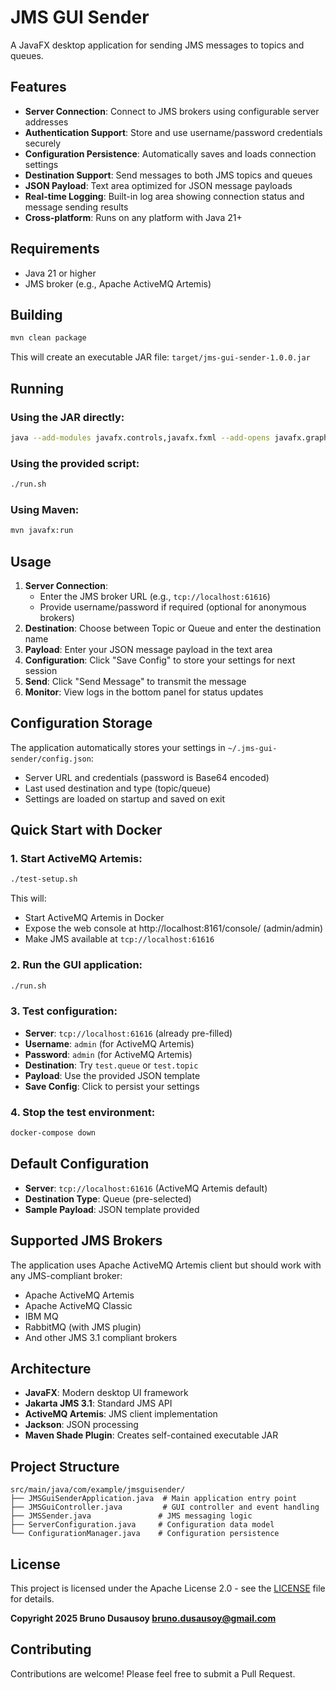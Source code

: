 # JMS GUI Sender

A JavaFX desktop application for sending JMS messages to topics and queues.

## Features

- **Server Connection**: Connect to JMS brokers using configurable server addresses
- **Authentication Support**: Store and use username/password credentials securely
- **Configuration Persistence**: Automatically saves and loads connection settings
- **Destination Support**: Send messages to both JMS topics and queues
- **JSON Payload**: Text area optimized for JSON message payloads
- **Real-time Logging**: Built-in log area showing connection status and message sending results
- **Cross-platform**: Runs on any platform with Java 21+

## Requirements

- Java 21 or higher
- JMS broker (e.g., Apache ActiveMQ Artemis)

## Building

```bash
mvn clean package
```

This will create an executable JAR file: `target/jms-gui-sender-1.0.0.jar`

## Running

### Using the JAR directly:
```bash
java --add-modules javafx.controls,javafx.fxml --add-opens javafx.graphics/com.sun.javafx.application=ALL-UNNAMED -jar target/jms-gui-sender-1.0.0.jar
```

### Using the provided script:
```bash
./run.sh
```

### Using Maven:
```bash
mvn javafx:run
```

## Usage

1. **Server Connection**: 
   - Enter the JMS broker URL (e.g., `tcp://localhost:61616`)
   - Provide username/password if required (optional for anonymous brokers)
2. **Destination**: Choose between Topic or Queue and enter the destination name
3. **Payload**: Enter your JSON message payload in the text area
4. **Configuration**: Click "Save Config" to store your settings for next session
5. **Send**: Click "Send Message" to transmit the message
6. **Monitor**: View logs in the bottom panel for status updates

## Configuration Storage

The application automatically stores your settings in `~/.jms-gui-sender/config.json`:
- Server URL and credentials (password is Base64 encoded)
- Last used destination and type (topic/queue)
- Settings are loaded on startup and saved on exit

## Quick Start with Docker

### 1. Start ActiveMQ Artemis:
```bash
./test-setup.sh
```

This will:
- Start ActiveMQ Artemis in Docker
- Expose the web console at http://localhost:8161/console/ (admin/admin)
- Make JMS available at `tcp://localhost:61616`

### 2. Run the GUI application:
```bash
./run.sh
```

### 3. Test configuration:
- **Server**: `tcp://localhost:61616` (already pre-filled)
- **Username**: `admin` (for ActiveMQ Artemis)
- **Password**: `admin` (for ActiveMQ Artemis)
- **Destination**: Try `test.queue` or `test.topic`
- **Payload**: Use the provided JSON template
- **Save Config**: Click to persist your settings

### 4. Stop the test environment:
```bash
docker-compose down
```

## Default Configuration

- **Server**: `tcp://localhost:61616` (ActiveMQ Artemis default)
- **Destination Type**: Queue (pre-selected)
- **Sample Payload**: JSON template provided

## Supported JMS Brokers

The application uses Apache ActiveMQ Artemis client but should work with any JMS-compliant broker:

- Apache ActiveMQ Artemis
- Apache ActiveMQ Classic  
- IBM MQ
- RabbitMQ (with JMS plugin)
- And other JMS 3.1 compliant brokers

## Architecture

- **JavaFX**: Modern desktop UI framework
- **Jakarta JMS 3.1**: Standard JMS API
- **ActiveMQ Artemis**: JMS client implementation
- **Jackson**: JSON processing
- **Maven Shade Plugin**: Creates self-contained executable JAR

## Project Structure

```
src/main/java/com/example/jmsguisender/
├── JMSGuiSenderApplication.java  # Main application entry point
├── JMSGuiController.java         # GUI controller and event handling
├── JMSSender.java               # JMS messaging logic
├── ServerConfiguration.java     # Configuration data model
└── ConfigurationManager.java    # Configuration persistence
```

## License

This project is licensed under the Apache License 2.0 - see the [LICENSE](LICENSE) file for details.

**Copyright 2025 Bruno Dusausoy <bruno.dusausoy@gmail.com>**

## Contributing

Contributions are welcome! Please feel free to submit a Pull Request.